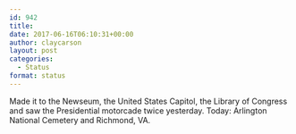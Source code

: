 ```yaml
---
id: 942
title: 
date: 2017-06-16T06:10:31+00:00
author: claycarson
layout: post
categories: 
  - Status
format: status
---
```

Made it to the Newseum, the United States Capitol, the Library of Congress and saw the Presidential motorcade twice yesterday. Today: Arlington National Cemetery and Richmond, VA.
